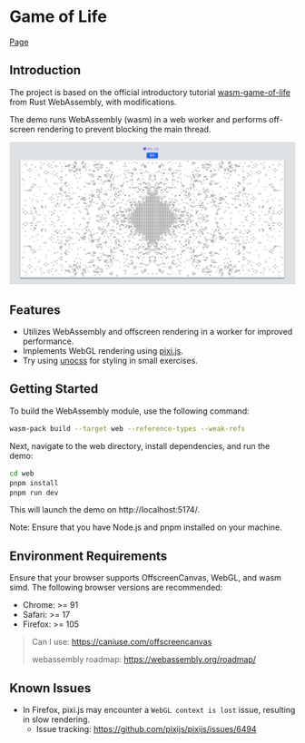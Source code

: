 # Game of Life

[Page](https://zhen-wei.github.io/game-of-life/)

## Introduction

The project is based on the official introductory tutorial [wasm-game-of-life](https://rustwasm.github.io/docs/book/introduction.html) from Rust WebAssembly, with modifications.

The demo runs WebAssembly (wasm) in a web worker and performs off-screen rendering to prevent blocking the main thread.

![wasm-game-of-life](./img/wasm-game-of-life.jpg)

## Features

- Utilizes WebAssembly and offscreen rendering in a worker for improved performance.
- Implements WebGL rendering using [pixi.js](https://pixijs.com/).
- Try using [unocss](https://unocss.dev/) for styling in small exercises.


## Getting Started

To build the WebAssembly module, use the following command:

```bash
wasm-pack build --target web --reference-types --weak-refs
```

Next, navigate to the web directory, install dependencies, and run the demo:

```bash
cd web
pnpm install
pnpm run dev
```

This will launch the demo on http://localhost:5174/.

Note: Ensure that you have Node.js and pnpm installed on your machine.

## Environment Requirements

Ensure that your browser supports OffscreenCanvas, WebGL, and wasm simd. The following browser versions are recommended:

- Chrome: >= 91
- Safari: >= 17
- Firefox: >= 105

> Can I use: https://caniuse.com/offscreencanvas
> 
> webassembly roadmap: https://webassembly.org/roadmap/

## Known Issues

- In Firefox, pixi.js may encounter a `WebGL context is lost` issue, resulting in slow rendering.
  - Issue tracking: https://github.com/pixijs/pixijs/issues/6494
